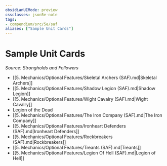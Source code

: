 ```yaml
---
obsidianUIMode: preview
cssclasses: json5e-note
tags:
- compendium/src/5e/saf
aliases: ["Sample Unit Cards"]
---
```

# Sample Unit Cards
*Source: Strongholds and Followers* 

- [[5. Mechanics/Optional Features/Skeletal Archers (SAF).md\|Skeletal Archers]]  
- [[5. Mechanics/Optional Features/Shadow Legion (SAF).md\|Shadow Legion]]  
- [[5. Mechanics/Optional Features/Wight Cavalry (SAF).md\|Wight Cavalry]]  
- Legion of the Dead  
- [[5. Mechanics/Optional Features/The Iron Company (SAF).md\|The Iron Company]]  
- [[5. Mechanics/Optional Features/Ironheart Defenders (SAF).md\|Ironheart Defenders]]  
- [[5. Mechanics/Optional Features/Rockbreakers (SAF).md\|Rockbreakers]]  
- [[5. Mechanics/Optional Features/Treants (SAF).md\|Treants]]  
- [[5. Mechanics/Optional Features/Legion Of Hell (SAF).md\|Legion of Hell]]